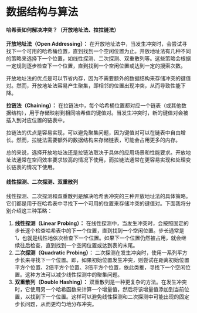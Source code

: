 # 数据结构与算法



#### 哈希表如何解决冲突？（开放地址法、拉拉链法）

**开放地址法（Open Addressing）：** 在开放地址法中，当发生冲突时，会尝试寻找下一个可用的哈希桶位置，直到找到一个空闲位置为止。开放地址法有几种不同的策略来选择下一个位置，如线性探测、二次探测、双重散列等。这些策略会根据一定规则逐步检查下一个位置，直到找到一个空闲位置或达到一定的搜索次数。

开放地址法的优点是可以节省内存，因为不需要额外的数据结构来存储冲突的键值对。然而，开放地址法容易产生聚集，即相邻的位置出现冲突，从而导致性能下降。

**拉链法（Chaining）：** 在拉链法中，每个哈希桶位置都对应一个链表（或其他数据结构），用于存储映射到相同哈希值的键值对。当发生冲突时，新的键值对会被插入到对应位置的链表中。

拉链法的优点是容易实现，可以避免聚集问题，因为键值对可以在链表中自由增长。然而，拉链法需要额外的数据结构来存储链表，可能会占用更多的内存。

总的来说，选择开放地址法还是拉链法取决于具体的应用场景和性能要求。开放地址法通常在空间效率要求较高的情况下使用，而拉链法通常在更容易实现和处理变长链表的情况下使用。



#### 线性探测、二次探测、双重散列



线性探测、二次探测和双重散列是解决哈希表冲突的三种开放地址法的具体策略。它们都是用于在哈希表中寻找下一个可用的位置来存储冲突的键值对。下面我将分别介绍这三种策略：

1. **线性探测（Linear Probing）：** 在线性探测中，当发生冲突时，会按照固定的步长逐个检查哈希表中的下一个位置，直到找到一个空闲位置。步长通常是1，也就是线性地依次检查下一个位置。如果下一个位置仍然被占用，就会继续往后检查，直到找到一个空闲位置或达到表的末尾。
2. **二次探测（Quadratic Probing）：** 二次探测在发生冲突时，使用一系列平方步长来寻找下一个位置。即，如果初始位置发生冲突，则尝试在距离初始位置平方个位置、2倍平方个位置、3倍平方个位置，依此类推，寻找下一个空闲位置。这种方法可以减少线性探测中的聚集问题。
3. **双重散列（Double Hashing）：** 双重散列是一种更复杂的方法。在发生冲突时，它使用另一个哈希函数来计算一个增量值，然后将该增量值添加到当前位置，以找到下一个位置。这样可以避免线性探测和二次探测中可能出现的固定步长问题，从而更均匀地分布冲突。




